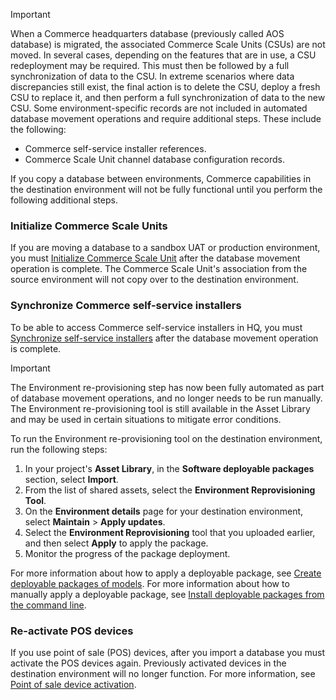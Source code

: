 > [!IMPORTANT]
> When a Commerce headquarters database (previously called AOS database) is migrated, the associated Commerce Scale Units (CSUs) are not moved. In several cases, depending on the features that are in use, a CSU redeployment may be required. This must then be followed by a full synchronization of data to the CSU. In extreme scenarios where data discrepancies still exist, the final action is to delete the CSU, deploy a fresh CSU to replace it, and then perform a full synchronization of data to the new CSU.
> Some environment-specific records are not included in automated database movement operations and require additional steps. These include the following:
> - Commerce self-service installer references.
> - Commerce Scale Unit channel database configuration records.

If you copy a database between environments, Commerce capabilities in the destination environment will not be fully functional until you perform the following additional steps.

### Initialize Commerce Scale Units
If you are moving a database to a sandbox UAT or production environment, you must [Initialize Commerce Scale Unit](../deployment/Initialize-Retail-Channels.md) after the database movement operation is complete. The Commerce Scale Unit's association from the source environment will not copy over to the destination environment. 

### Synchronize Commerce self-service installers
To be able to access Commerce self-service installers in HQ, you must [Synchronize self-service installers](../../../commerce/dev-itpro/synchronize-installers.md) after the database movement operation is complete.

> [!IMPORTANT]
> The Environment re-provisioning step has now been fully automated as part of database movement operations, and no longer needs to be run manually. The Environment re-provisioning tool is still available in the Asset Library and may be used in certain situations to mitigate error conditions. 

To run the Environment re-provisioning tool on the destination environment, run the following steps:

1. In your project's **Asset Library**, in the **Software deployable packages** section, select **Import**.
2. From the list of shared assets, select the **Environment Reprovisioning Tool**.
3. On the **Environment details** page for your destination environment, select **Maintain** > **Apply updates**.
4. Select the **Environment Reprovisioning** tool that you uploaded earlier, and then select **Apply** to apply the package.
5. Monitor the progress of the package deployment.

For more information about how to apply a deployable package, see [Create deployable packages of models](../deployment/create-apply-deployable-package.md). For more information about how to manually apply a deployable package, see [Install deployable packages from the command line](../deployment/install-deployable-package.md).

### Re-activate POS devices

If you use point of sale (POS) devices, after you import a database you must activate the POS devices again. Previously activated devices in the destination environment will no longer function. For more information, see [Point of sale device activation](../../../commerce/dev-itpro/retail-device-activation.md).
